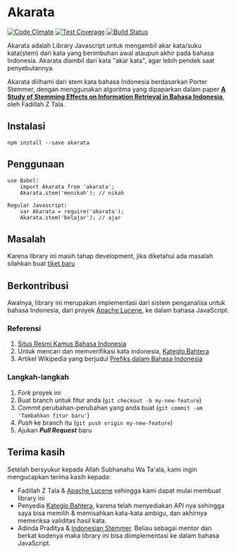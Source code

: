 # Akarata

[![Code Climate](https://codeclimate.com/github/ikhsanalatsary/akarata/badges/gpa.svg)](https://codeclimate.com/github/ikhsanalatsary/akarata)
[![Test Coverage](https://codeclimate.com/github/ikhsanalatsary/akarata/badges/coverage.svg)](https://codeclimate.com/github/ikhsanalatsary/akarata/coverage)
[![Build Status](https://travis-ci.org/ikhsanalatsary/akarata.svg?branch=master)](https://travis-ci.org/ikhsanalatsary/akarata)

Akarata adalah Library Javascript untuk mengambil akar kata/suku kata(stem) dari kata yang berimbuhan awal ataupun akhir pada bahasa Indonesia. Akarata diambil dari kata "akar kata", agar lebih pendek saat penyebutannya.

Akarata diilhami dari stem kata bahasa Indonesia berdasarkan Porter Stemmer, dengan menggunakan algoritma yang dipaparkan dalam paper [**A Study of Stemming Effects on Information Retrieval in Bahasa Indonesia**](http://www.illc.uva.nl/Publications/ResearchReports/MoL-2003-02.text.pdf), oleh Fadillah Z Tala.

## Instalasi

	npm install --save akarata

## Penggunaan

	use Babel:
		import Akarata from 'akarata';
		Akarata.stem('menikah'); // nikah

	Regular Javascript:
		var Akarata = require('akarata');
		Akarata.stem('belajar'); // ajar


## Masalah
Karena library ini masih tahap development, jika diketahui ada masalah silahkan buat [tiket baru](https://github.com/ikhsanalatsary/akarata/issues/new)

## Berkontribusi
Awalnya, library ini merupakan implementasi dari sistem penganalisa untuk bahasa Indonesia, dari proyek [Apache Lucene](http://lucene.apache.org/), ke dalam bahasa JavaScript.

### Referensi
1. [Situs Resmi Kamus Bahasa Indonesia](http://bahasa.kemdiknas.go.id/kbbi/index.php)
2. Untuk mencari dan memverifikasi kata indonesia, [Kateglo Bahtera](http://kateglo.bahtera.org/)
3. Artikel Wikipedia yang berjudul [Prefiks dalam Bahasa Indonesia](http://id.wikipedia.org/wiki/Prefiks_dalam_bahasa_Indonesia) 

### Langkah-langkah
1. *Fork* proyek ini
2. Buat branch untuk fitur anda (`git checkout -b my-new-feature`)
3. *Commit* perubahan-perubahan yang anda buat (`git commit -am 'Tambahkan fitur baru'`)
4. *Push* ke branch itu (`git push origin my-new-feature`)
5. Ajukan ***Pull Request*** baru

## Terima kasih
Setelah bersyukur kepada Allah Subhanahu Wa Ta'ala, kami ingin mengucapkan terima kasih kepada:

- Fadillah Z Tala & [Apache Lucene](http://lucene.apache.org/) sehingga kami dapat mulai membuat library ini
- Penyedia [Kateglo Bahtera](http://kateglo.bahtera.org/), karena telah menyediakan API nya sehingga saya bisa memilih & memisahkan kata-kata ambigu, dan akhirnya memeriksa validitas hasil kata.
- Adinda Praditya & [Indonesian Stemmer](https://github.com/apraditya/indonesian_stemmer). Beliau sebagai mentor dan berkat kodenya maka library ini bisa diimplementasi ke dalam bahasa JavaScript.


